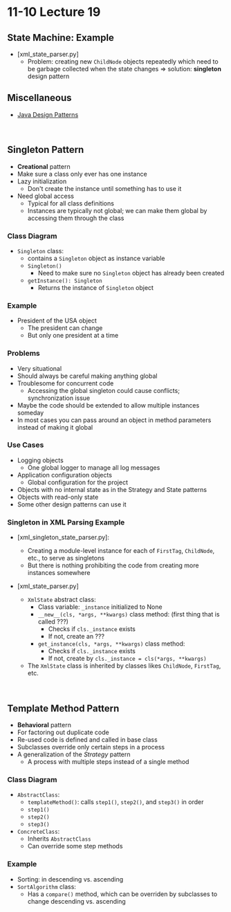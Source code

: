# 11-10 Lecture 19

## State Machine: Example

- [xml_state_parser.py]
  - Problem: creating new `ChildNode` objects repeatedly which need to be garbage collected when the state changes => solution: **singleton** design pattern

## Miscellaneous

- [Java Design Patterns](https://java-design-patterns.com/)

<br>

## Singleton Pattern

- **Creational** pattern
- Make sure a class only ever has one instance
- Lazy initialization
  - Don't create the instance until something has to use it
- Need global access
  - Typical for all class definitions
  - Instances are typically not global; we can make them global by accessing them through the class

### Class Diagram

- `Singleton` class:
  - contains a `Singleton` object as instance variable
  - `Singleton()`
    - Need to make sure no `Singleton` object has already been created
  - `getInstance(): Singleton`
    - Returns the instance of `Singleton` object

### Example

- President of the USA object
  - The president can change
  - But only one president at a time

### Problems

- Very situational
- Should always be careful making anything global
- Troublesome for concurrent code
  - Accessing the global singleton could cause conflicts; synchronization issue
- Maybe the code should be extended to allow multiple instances someday
- In most cases you can pass around an object in method parameters instead of making it global

### Use Cases

- Logging objects
  - One global logger to manage all log messages
- Application configuration objects
  - Global configuration for the project
- Objects with no internal state as in the Strategy and State patterns
- Objects with read-only state
- Some other design patterns can use it

### Singleton in XML Parsing Example

- [xml_singleton_state_parser.py]:
  - Creating a module-level instance for each of `FirstTag`, `ChildNode`, etc., to serve as singletons
  - But there is nothing prohibiting the code from creating more instances somewhere

- [xml_state_parser.py]
  - `XmlState` abstract class:
    - Class variable: `_instance` initialized to None
    - `__new__(cls, *args, **kwargs)` class method: (first thing that is called ???)
      - Checks if `cls._instance` exists
      - If not, create an ???
    - `get_instance(cls, *args, **kwargs)` class method:
      - Checks if `cls._instance` exists
      - If not, create by `cls._instance = cls(*args, **kwargs)`
  - The `XmlState` class is inherited by classes likes `ChildNode`, `FirstTag`, etc.

<br>

## Template Method Pattern

- **Behavioral** pattern
- For factoring out duplicate code
- Re-used code is defined and called in base class
- Subclasses override only certain steps in a process
- A generalization of the *Strategy* pattern
  - A process with multiple steps instead of a single method

### Class Diagram

- `AbstractClass`:
  - `templateMethod()`: calls `step1()`, `step2()`, and `step3()` in order
  - `step1()`
  - `step2()`
  - `step3()`
- `ConcreteClass`:
  - Inherits `AbstractClass`
  - Can override some step methods

### Example

- Sorting: in descending vs. ascending
- `SortAlgorithm` class:
  - Has a `compare()` method, which can be overriden by subclasses to change descending vs. ascending

